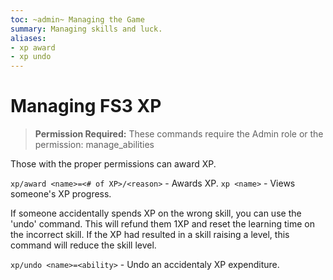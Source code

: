 ```yaml
---
toc: ~admin~ Managing the Game
summary: Managing skills and luck.
aliases:
- xp award
- xp undo
---
```

# Managing FS3 XP

> **Permission Required:** These commands require the Admin role or the permission: manage\_abilities

Those with the proper permissions can award XP.

`xp/award <name>=<# of XP>/<reason>` - Awards XP.
`xp <name>` - Views someone's XP progress.

If someone accidentally spends XP on the wrong skill, you can use the 'undo' command.  This will refund them 1XP and reset the learning time on the incorrect skill.  If the XP had resulted in a skill raising a level, this command will reduce the skill level.

`xp/undo <name>=<ability>` - Undo an accidentaly XP expenditure.